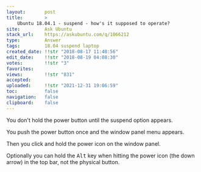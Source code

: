 ```yaml
---
layout:       post
title:        >
    Ubuntu 18.04.1 - suspend - how's it supposed to operate?
site:         Ask Ubuntu
stack_url:    https://askubuntu.com/q/1066212
type:         Answer
tags:         18.04 suspend laptop
created_date: !!str "2018-08-17 11:48:56"
edit_date:    !!str "2018-08-19 04:08:30"
votes:        !!str "3"
favorites:    
views:        !!str "831"
accepted:     
uploaded:     !!str "2021-12-31 19:06:59"
toc:          false
navigation:   false
clipboard:    false
---
```


You don't hold the power button until the suspend option appears.

You push the power button once and the window panel menu appears.

Then you click and hold the power icon on the window panel.

Optionally you can hold the <kbd>Alt</kbd> key when hitting the power icon (the down arrow) in the top bar, not the physical button.
